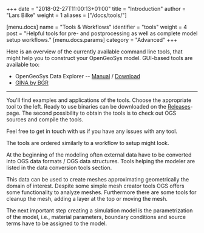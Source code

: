 +++
date = "2018-02-27T11:00:13+01:00"
title = "Introduction"
author = "Lars Bilke"
weight = 1
aliases = ["/docs/tools/"]

[menu.docs]
name = "Tools & Workflows"
identifier = "tools"
weight = 4
post = "Helpful tools for pre- and postprocessing as well as complete model setup workflows."
[menu.docs.params]
category = "Advanced"
+++

Here is an overview of the currently available command line tools, that might help you to construct your OpenGeoSys model. GUI-based tools are available too:

- OpenGeoSys Data Explorer -- [Manual](https://gitlab.opengeosys.org/ogs/data_explorer_manual/-/jobs/artifacts/master/raw/ogsde-man.pdf?job=build) / [Download](/releases)
- [GINA by BGR](https://teambeam.bgr.de/my/drive/folder/68)

----

You'll find examples and applications of the tools. Choose the appropriate tool to the left. Ready to use binaries can be downloaded on the [Releases](/releases)-page. The second possibility to obtain the tools is to check out OGS sources and compile the tools.

Feel free to get in touch with us if you have any issues with any tool.

The tools are ordered similarly to a workflow to setup might look.

At the beginning of the modeling often external data have to be converted into OGS data formats / OGS data structures. Tools helping the modeler are listed in the data conversion tools section.

This data can be used to create meshes approximating geometrically the domain of interest. Despite some simple mesh creator tools OGS offers some functionality to analyze meshes. Furthermore there are some tools for cleanup the mesh, adding a layer at the top or moving the mesh.

The next important step creating a simulation model is the parametrization of the model, i.e., material parameters, boundary conditions and source terms have to be assigned to the model.

